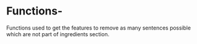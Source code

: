 # Functions-
Functions used to get the features to remove as many sentences possible which are not part of ingredients section.
